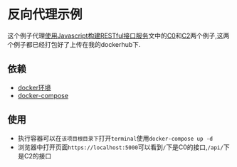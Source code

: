 # 反向代理示例

这个例子代理[使用Javascript构建RESTful接口服务](https://tutorialforjavascript.github.io/%E4%BD%BF%E7%94%A8Javascript%E6%90%AD%E5%BB%BA%E5%90%8E%E7%AB%AF%E6%9C%8D%E5%8A%A1/RESTful%E6%8E%A5%E5%8F%A3%E6%9C%8D%E5%8A%A1.html)文中的[C0](https://github.com/TutorialForJavascript/js-server/tree/master/code/RESTful%E6%8E%A5%E5%8F%A3%E6%9C%8D%E5%8A%A1/C0)和[C2](https://github.com/TutorialForJavascript/js-server/tree/master/code/RESTful%E6%8E%A5%E5%8F%A3%E6%9C%8D%E5%8A%A1/C2)两个例子,这两个例子都已经打包好了上传在我的dockerhub下.

## 依赖

+ [docker环境](https://www.docker.com/get-started)
+ [docker-compose](https://docs.docker.com/compose/install/)

## 使用

+ 执行容器可以在`该项目根目录下`打开`terminal`使用`docker-compose up -d`
+ 浏览器中打开页面`https://localhost:5000`可以看到`/`下是C0的接口,`/api/`下是C2的接口
